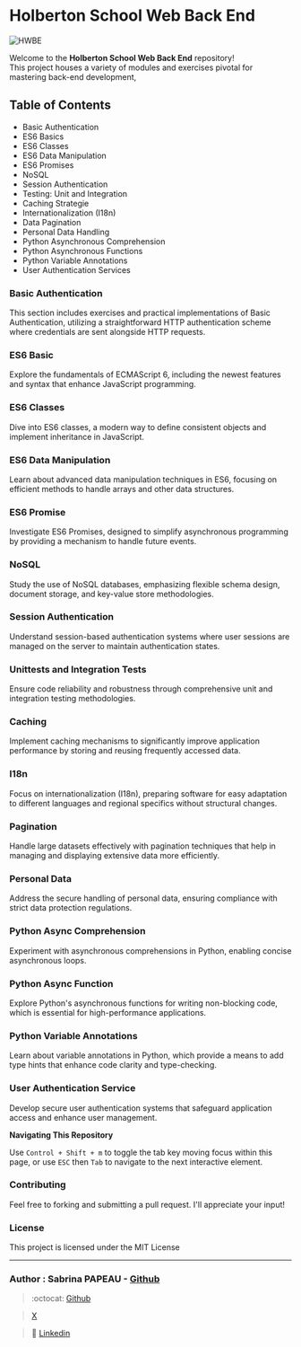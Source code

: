 # Holberton School Web Back End

![HWBE](https://zupimages.net/up/24/28/5ck8.png)

Welcome to the **Holberton School Web Back End** repository!  
This project houses a variety of modules and exercises pivotal for mastering back-end development,  


## Table of Contents

- Basic Authentication
- ES6 Basics
- ES6 Classes
- ES6 Data Manipulation
- ES6 Promises
- NoSQL
- Session Authentication
- Testing: Unit and Integration
- Caching Strategie
- Internationalization (I18n)
- Data Pagination
- Personal Data Handling
- Python Asynchronous Comprehension
- Python Asynchronous Functions
- Python Variable Annotations
- User Authentication Services


### Basic Authentication

This section includes exercises and practical implementations of Basic Authentication, utilizing a straightforward HTTP authentication scheme where credentials are sent alongside HTTP requests.

### ES6 Basic

Explore the fundamentals of ECMAScript 6, including the newest features and syntax that enhance JavaScript programming.

### ES6 Classes

Dive into ES6 classes, a modern way to define consistent objects and implement inheritance in JavaScript.

### ES6 Data Manipulation

Learn about advanced data manipulation techniques in ES6, focusing on efficient methods to handle arrays and other data structures.

### ES6 Promise

Investigate ES6 Promises, designed to simplify asynchronous programming by providing a mechanism to handle future events.

### NoSQL

Study the use of NoSQL databases, emphasizing flexible schema design, document storage, and key-value store methodologies.

### Session Authentication

Understand session-based authentication systems where user sessions are managed on the server to maintain authentication states.

### Unittests and Integration Tests

Ensure code reliability and robustness through comprehensive unit and integration testing methodologies.

### Caching

Implement caching mechanisms to significantly improve application performance by storing and reusing frequently accessed data.

### I18n

Focus on internationalization (I18n), preparing software for easy adaptation to different languages and regional specifics without structural changes.

### Pagination

Handle large datasets effectively with pagination techniques that help in managing and displaying extensive data more efficiently.

### Personal Data

Address the secure handling of personal data, ensuring compliance with strict data protection regulations.

### Python Async Comprehension

Experiment with asynchronous comprehensions in Python, enabling concise asynchronous loops.

### Python Async Function

Explore Python's asynchronous functions for writing non-blocking code, which is essential for high-performance applications.

### Python Variable Annotations

Learn about variable annotations in Python, which provide a means to add type hints that enhance code clarity and type-checking.

### User Authentication Service

Develop secure user authentication systems that safeguard application access and enhance user management.

**Navigating This Repository**

Use `Control + Shift + m` to toggle the tab key moving focus within this page, or use `ESC` then `Tab` to navigate to the next interactive element.

### **Contributing**

Feel free to forking and submitting a pull request. I'll appreciate your input!

### **License**

This project is licensed under the MIT License

---

### Author  :   **Sabrina PAPEAU** - [Github](https://github.com/Holbiwan)

> :octocat: [Github](https://github.com/Holbiwan)

> [X](https://twitter.com/@Holbiwan_Place)

> :blue_book: [Linkedin](https://www.linkedin.com/in/sabrina-p006566185)